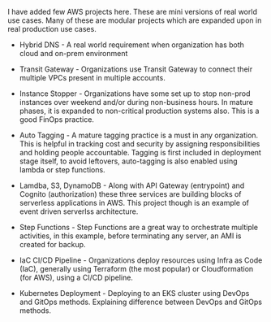 I have added few AWS projects here. These are mini versions of real world use cases. Many of these are modular projects which are expanded upon in real production use cases.

-  Hybrid DNS - A real world requirement when organization has both cloud and on-prem environment

- Transit Gateway - Organizations use Transit Gateway to connect their multiple VPCs present in multiple accounts. 
  
- Instance Stopper - Organizations have some set up to stop non-prod instances over weekend and/or during non-business hours. In mature phases, it is expanded to non-critical production systems also. This is a good FinOps practice.
  
- Auto Tagging - A mature tagging practice is a must in any organization. This is helpful in tracking cost and security by assigning responsibilities and holding people accountable. Tagging is first included in deployment stage itself, to avoid leftovers, auto-tagging is also enabled using lambda or step functions.

- Lamdba, S3, DynamoDB - Along with API Gateway (entrypoint) and Cognito (authorization) these three services are building blocks of serverless applications in AWS. This project though is an example of event driven serverlss architecture.
  
- Step Functions - Step Functions are a great way to orchestrate multiple activities, in this example, before terminating any server, an AMI is created for backup. 

- IaC CI/CD Pipeline - Organizations deploy resources using Infra as Code (IaC), generally using Terraform (the most popular) or Cloudformation (for AWS), using a CI/CD pipeline.
  
- Kubernetes Deployment - Deploying to an EKS cluster using DevOps and GitOps methods. Explaining difference between DevOps and GitOps methods.

